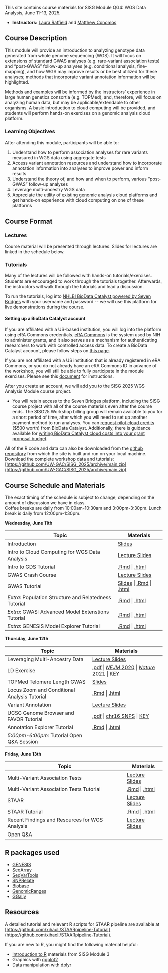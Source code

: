 This site contains course materials for SISG Module QG4: WGS Data Analysis, June 11-13, 2025. 

- **Instructors:** [Laura Raffield](https://www.med.unc.edu/genetics/directory/laura-raffield-phd/) and [Matthew Conomos](https://www.biostat.washington.edu/people/matt-conomos)

## Course Description
This module will provide an introduction to analyzing genotype data generated from whole genome sequencing (WGS). It will focus on extensions of standard GWAS analyses (e.g. rare-variant association tests) and “post-GWAS” follow-up analyses (e.g. conditional analysis, fine-mapping), and how WGS may improve results or be best utilized for these analyses; methods that incorporate variant annotation information will be highlighted.

Methods and examples will be informed by the instructors’ experience in large human genetics consortia (e.g. TOPMed), and, therefore, will focus on analyzing human data, but may be applicable/extendable to other organisms. A basic introduction to cloud computing will be provided, and students will perform hands-on exercises on a genomic analysis cloud platform.

### Learning Objectives
After attending this module, participants will be able to: 
1. Understand how to perform association analyses for rare variants measured in WGS data using aggregate tests
2. Access variant annotation resources and understand how to incorporate annotation information into analyses to improve power and inform results
3. Understand the theory of, and how and when to perform, various “post-GWAS” follow-up analyses 
4. Leverage multi-ancestry WGS data
5. Appreciate the utility of existing genomic analysis cloud platforms and get hands-on experience with cloud computing on one of these platforms

## Course Format

### Lectures
Course material will be presented through lectures. Slides for lectures are linked in the schedule below.

### Tutorials
Many of the lectures will be followed with hands-on tutorials/exercises. Students are encouraged to work through the tutorials together. Afterwards, the instructors will walk through the tutorials and lead a discussion.

To run the tutorials, log into [NHLBI BioData Catalyst powered by Seven Bridges](https://platform.sb.biodatacatalyst.nhlbi.nih.gov) with your username and password -- we will use this platform for live demonstrations during the course.

#### Setting up a BioData Catalyst account
If you are affiliated with a US-based institution, you will log into the platform using eRA Commons credentials. [eRA Commons](https://www.era.nih.gov/register-accounts/create-and-edit-an-account.htm) is the system used by NIH to administer grants, and it also serves as a mechanism for authenticating researchers to work with controlled access data. To create a BioData Catalyst account, please follow steps on [this page](https://sb-biodatacatalyst.readme.io/docs/sign-up-biodata-catalyst-powered-by-seven-bridges). 

If you are not affiliated with a US institution that is already registered in eRA Commons, or you do not already have an eRA Commons ID in advance of the workshop, you will still be able to fully participate in the module exercises. Please see this [document](https://drive.google.com/file/d/1yylewFR4jQoTKexm-0_HQR-KdUWvL7pN/view) for instructions. 

After you create an account, we will add you to the SISG 2025 WGS Analysis Module course project.  

- You will retain access to the Seven Bridges platform, including the SISG course project with all of the course materials even after the course ends. The SISG25 Workshop billing group will remain available to you for a short period of time, after which you will need to set up another payment method to run analyses. You can [request pilot cloud credits](https://biodatacatalyst.nhlbi.nih.gov/resources/cloud-credits) ($500 worth) from BioData Catalyst. Additionally, there is guidance available for [writing BioData Catalyst cloud costs into your grant proposal budget](https://bdcatalyst.gitbook.io/biodata-catalyst-documentation/written-documentation/getting-started/writing-biodata-catalyst-into-a-grant-proposal). 

All of the R code and data can also be downloaded from the [github repository](https://github.com/UW-GAC/SISG_2025) from which the site is built and run on your local machine. Download the complete workshop data and tutorials: [https://github.com/UW-GAC/SISG_2025/archive/main.zip](https://github.com/UW-GAC/SISG_2025/archive/main.zip)


## Course Schedule and Materials

The exact timing of the schedule is subject to change, depending on the amount of discussion we have in class. <br>
Coffee breaks are daily from 10:00am-10:30am and 3:00pm-3:30pm. Lunch break is daily from 12:00pm-1:30pm.

**Wednesday, June 11th**

| Topic | Materials |
| --- | --- |
| Introduction | [Slides](https://docs.google.com/presentation/d/1lJYW5cpLUHwPqaXj1a0m0zlC1hyhlTMzgfttjYIC420/preview?slide=id.p) |
| Intro to Cloud Computing for WGS Data Analysis | [Lecture Slides](https://docs.google.com/presentation/d/1G-0eZca5qL7Aa3JbjdYsBm8cQdafyvwZC7kobDPKd5A/preview?slide=id.p) |
| Intro to GDS Tutorial | [.Rmd](https://github.com/UW-GAC/SISG_2025/blob/main/01_gds_intro.Rmd) \| [.html](https://htmlpreview.github.io/?https://github.com/UW-GAC/SISG_2025/blob/main/01_gds_intro.html) |
| GWAS Crash Course | [Lecture Slides](https://drive.google.com/file/d/1jIAraJ2g4B9iMaw4ADH_lerWic11fxCd/view?usp=drive_link) |
| GWAS Tutorial | [Slides](https://docs.google.com/presentation/d/1G-0eZca5qL7Aa3JbjdYsBm8cQdafyvwZC7kobDPKd5A/preview?slide=id.g3618502b3b6_1_29) \| [.Rmd](https://github.com/UW-GAC/SISG_2025/blob/main/02_GWAS.Rmd) \| [.html](https://htmlpreview.github.io/?https://github.com/UW-GAC/SISG_2025/blob/main/02_GWAS.html) |
| _Extra_: Population Structure and Relatedness Tutorial | [.Rmd](https://github.com/UW-GAC/SISG_2025/blob/main/02.1_pop_structure_relatedness.Rmd) \| [.html](https://htmlpreview.github.io/?https://github.com/UW-GAC/SISG_2025/blob/main/02.1_pop_structure_relatedness.html)
| _Extra_: GWAS: Advanced Model Extenstions Tutorial | [.Rmd](https://github.com/UW-GAC/SISG_2025/blob/main/02.2_advanced_GWAS.Rmd) \| [.html](https://htmlpreview.github.io/?https://github.com/UW-GAC/SISG_2025/blob/main/02.2_advanced_GWAS.html) |
| _Extra_: GENESIS Model Explorer Tutorial | [.Rmd](https://github.com/UW-GAC/SISG_2025/blob/main/02.3_GENESIS_model_explorer.Rmd) \| [.html](https://htmlpreview.github.io/?https://github.com/UW-GAC/SISG_2025/blob/main/02.3_GENESIS_model_explorer.html)

**Thursday, June 12th**

| Topic | Materials |
| --- | --- |
| Leveraging Multi-Ancestry Data | [Lecture Slides](https://drive.google.com/file/d/1pBSa-3Uxli6sAETwpGwKyQhvgnmA8zrS/view?usp=drive_link) |
| LD Exercise | [.pdf](https://drive.google.com/file/d/1ezSde3iCuXHgyHxty7QLlgZOteuKsoUk/view?usp=drive_link) \| [_NEJM_ 2020](https://drive.google.com/file/d/1P36sRyq1yXVfdfg2DR309ODGYlBRT_t-/view?usp=drive_link) \| [_Nature_ 2021](https://drive.google.com/file/d/1K8JTEv9_wublRO_yWeTOJ_2Lim2auKKP/view?usp=drive_link)  \| [KEY](https://drive.google.com/file/d/1t8rfyVAtiivfQ8aLL0oxMi0-3enyzNfA/view?usp=drive_link) |
| TOPMed Telomere Length GWAS | [Slides](https://docs.google.com/presentation/d/1XJAFuM5tFfX1EylWkUZwpt5Y4Wd6-df47I6golrek-s/preview?slide=id.g336ccf40533_0_0) |
| Locus Zoom and Conditional Analysis Tutorial | [.Rmd](https://github.com/UW-GAC/SISG_2025/blob/main/03_conditional_analysis.Rmd) \| [.html](https://htmlpreview.github.io/?https://github.com/UW-GAC/SISG_2025/blob/main/03_conditional_analysis.html) |
| Variant Annotation | [Lecture Slides](https://drive.google.com/file/d/1-evjds3ROf_O5CV2clELZEZoQoLqAj8u/view?usp=drive_link) |
| UCSC Genome Browser and FAVOR Tutorial | [.pdf](https://drive.google.com/file/d/1nHgPoWNFy8ok20mUO99boYSETCCf-ond/view?usp=drive_link) \| [chr16 SNPS](https://drive.google.com/file/d/1kVf1Jj6tBPC24N19DRgSE5BVAQqj9FPX/view?usp=drive_link) \| [KEY](https://drive.google.com/file/d/1juKziK-PhKjvSyFjl_sajxILo6p-XYpi/view?usp=drive_link) |
| Annotation Explorer Tutorial | [.Rmd](https://github.com/UW-GAC/SISG_2025/blob/main/04_annotation_explorer.Rmd) \| [.html](https://htmlpreview.github.io/?https://github.com/UW-GAC/SISG_2025/blob/main/04_annotation_explorer.html) |
| _5:00pm-6:00pm_: Tutorial Open Q&A Session | |

**Friday, June 13th**

| Topic | Materials |
| --- | --- |
| Multi-Variant Association Tests | [Lecture Slides](https://drive.google.com/file/d/1Mtp4fpKEXl_U4OZP7oAQ8hKffLtzfs2-/view?usp=drive_link) | 
| Multi-Variant Association Tests Tutorial | [.Rmd](https://github.com/UW-GAC/SISG_2025/blob/main/05_aggregate_tests.Rmd) \| [.html](https://htmlpreview.github.io/?https://github.com/UW-GAC/SISG_2025/blob/main/05_aggregate_tests.html) |
| STAAR | [Lecture Slides](https://drive.google.com/file/d/1hZ-WvuK5hJQO-JZR39ONGYAvIdkDTgoF/view?usp=drive_link) | 
| STAAR Tutorial | [.Rmd](https://github.com/UW-GAC/SISG_2025/blob/main/06_STAAR.Rmd) \| [.html](https://htmlpreview.github.io/?https://github.com/UW-GAC/SISG_2025/blob/main/06_STAAR.html) |
| Recent Findings and Resources for WGS Analysis | [Lecture Slides](https://drive.google.com/file/d/1ibF9-5gCFJeGlLuYqrq1xfpRUX-ufAeV/view?usp=drive_link) |
| Open Q&A | |

## R packages used

- [GENESIS](http://bioconductor.org/packages/release/bioc/html/GENESIS.html)
- [SeqArray](http://bioconductor.org/packages/release/bioc/html/SeqArray.html)
- [SeqVarTools](http://bioconductor.org/packages/release/bioc/html/SeqVarTools.html)
- [SNPRelate](http://bioconductor.org/packages/release/bioc/html/SNPRelate.html)
- [Biobase](https://bioconductor.org/packages/release/bioc/html/Biobase.html)
- [GenomicRanges](https://bioconductor.org/packages/release/bioc/html/GenomicRanges.html)
- [GGally](https://cran.r-project.org/web/packages/GGally)


## Resources

A detailed tutorial and relevant R scripts for STAAR pipeline are available at [https://github.com/xihaoli/STAARpipeline-Tutorial](https://github.com/xihaoli/STAARpipeline-Tutorial).

If you are new to R, you might find the following material helpful:

- [Introduction to R](http://faculty.washington.edu/kenrice/rintro/) materials from SISG Module 3
- Graphics with [ggplot2](https://ggplot2.tidyverse.org/)
- Data manipulation with [dplyr](http://dplyr.tidyverse.org/)

